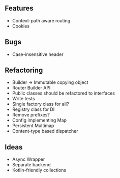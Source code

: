 ## Features

* Context-path aware routing
* Cookies


## Bugs

* Case-insensitive header


## Refactoring

* Builder -> Immutable copying object
* Router Builder API
* Public classes should be refactored to interfaces
* Write tests
* Single factory class for all?
* Registry class for DI
* Remove prefixes?
* Config implementing Map
* Persistent Multimap
* Content-type based dispatcher


## Ideas

* Async Wrapper
* Separate backend
* Kotlin-friendly collections
